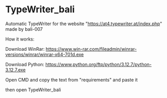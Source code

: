 # TypeWriter_bali
Automatic TypeWriter for the website "https://at4.typewriter.at/index.php" made by bali-007


How it works:

Download WinRar: https://www.win-rar.com/fileadmin/winrar-versions/winrar/winrar-x64-701d.exe

Download Python: https://www.python.org/ftp/python/3.12.7/python-3.12.7.exe

Open CMD and copy the text from "requirements" and paste it

then open TypeWriter_bali
